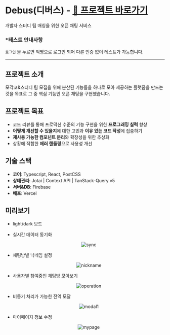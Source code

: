 # Debus(디버스) - [🔗 프로젝트 바로가기](https://debus-project.vercel.app/)

개발자 스터디 팀 매칭을 위한 오픈 채팅 서비스

### \*테스트 안내사항

`로그인` 을 누르면 익명으로 로그인 되어 다른 인증 없이 테스트가 가능합니다.

---

## 프로젝트 소개

모각코&스터디 팀 모집을 위해 분산된 기능들을 하나로 모아 제공하는 플랫폼을 만드는 것을 목표로 그 중 핵심 기능인 오픈 채팅을 구현했습니다.

## 프로젝트 목표

- 코드 리뷰를 통해 프로덕션 수준의 기능 구현을 위한 **프로그래밍 실력** 향상
- **어떻게 개선할 수 있을지**에 대한 고민과 **이유 있는 코드 작성**에 집중하기
- **재사용 가능한 컴포넌트 분리**와 확장성을 위한 추상화
- 상황에 적합한 **에러 핸들링**으로 사용성 개선

## 기술 스택

- **코어**: Typescript, React, PostCSS
- **상태관리**: Jotai | Context API | TanStack-Query v5
- **서버&DB**: Firebase
- **배포**: Vercel

## 미리보기

- light/dark 모드
- 실시간 데이터 동기화
  <p align="center">
    <img src="https://github.com/user-attachments/assets/19816be7-2dd5-4284-9d6e-9a3c7a90c5bb" alt="sync">
  </p>

- 채팅방별 닉네임 설정
  <p align="center">
    <img src="https://github.com/user-attachments/assets/3a174539-b94a-43ce-9a0a-c4fe37760201" alt="nickname">
  </p>

- 사용자별 참여중인 채팅방 모아보기
  <p align="center">
    <img src="https://github.com/user-attachments/assets/e5fa1339-4e80-4b8a-befd-d5230547371d" alt="operation">
  </p>

- 비동기 처리가 가능한 전역 모달
  <p align="center">
    <img src="https://github.com/user-attachments/assets/39a9b0f5-dd9b-4835-9202-4fbc3e8612db" alt="modal1">
  </p>

- 마이페이지 정보 수정
  <p align="center">
    <img src="https://github.com/user-attachments/assets/42277e50-4eac-41ee-8561-c794c4f352e8" alt="mypage">
  </p>
